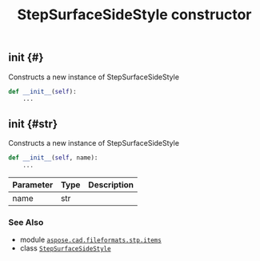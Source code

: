 ﻿---
title: StepSurfaceSideStyle constructor
second_title: Aspose.CAD for Python via .NET API References
description: 
type: docs
weight: 10
url: /python-net/aspose.cad.fileformats.stp.items/stepsurfacesidestyle/__init__/
is_root: false
---

## __init__ {#}

Constructs a new instance of StepSurfaceSideStyle



```python
def __init__(self):
    ...
```




## __init__ {#str}

Constructs a new instance of StepSurfaceSideStyle



```python
def __init__(self, name):
    ...
```


| Parameter | Type | Description |
| :- | :- | :- |
| name | str |  |



### See Also
* module [`aspose.cad.fileformats.stp.items`](../../)
* class [`StepSurfaceSideStyle`](/cad/python-net/aspose.cad.fileformats.stp.items/stepsurfacesidestyle)
